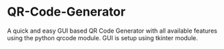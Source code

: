 # QR-Code-Generator

A quick and easy GUI based QR Code Generator with all available features using the python qrcode module.
GUI is setup using tkinter module.


